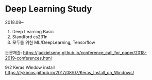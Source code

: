 # Deep Learning Study
2018.08~

1. Deep Learning Basic
2. Standford cs231n 
3. 모두를 위한 ML/DeepLearning, Tensorflow

논문제출: https://jackietseng.github.io/conference_call_for_paper/2018-2019-conferences.html 


9/2 Keras Window install 
https://tykimos.github.io/2017/08/07/Keras_Install_on_Windows/ 
